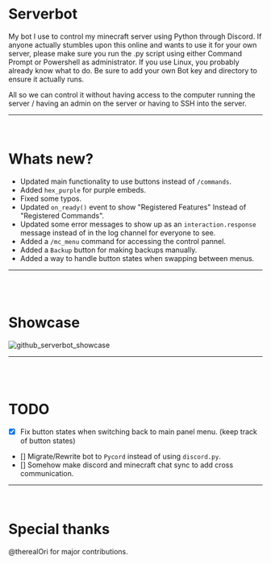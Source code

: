 # Serverbot
My bot I use to control my minecraft server using Python through Discord.
If anyone actually stumbles upon this online and wants to use it for your own server, please make sure you run the .py script using either Command Prompt or Powershell as administrator.
If you use Linux, you probably already know what to do.
Be sure to add your own Bot key and directory to ensure it actually runs.

All so we can control it without having access to the computer running the server / having an admin on the server or having to SSH into the server.
__ __

<br>

# Whats new? 
- Updated main functionality to use buttons instead of `/commands`.
- Added `hex_purple` for purple embeds.
- Fixed some typos.
- Updated `on_ready()` event to show "Registered Features" Instead of "Registered Commands".
- Updated some error messages to show up as an `interaction.response` message instead of in the log channel for everyone to see.
- Added a `/mc_menu` command for accessing the control pannel.
- Added a `Backup` button for making backups manually.
- Added a way to handle button states when swapping between menus.
__ __

<br>
<br>

# Showcase
![github_serverbot_showcase](https://github.com/user-attachments/assets/7d075457-313a-4e4d-86ad-27065c2aa744)

__ __

<br>
<br>

# TODO
  - [x] Fix button states when switching back to main panel menu. (keep track of button states)
  - [] Migrate/Rewrite bot to `Pycord` instead of using `discord.py`.
  - [] Somehow make discord and minecraft chat sync to add cross communication.
__ __

<br>

# Special thanks
@therealOri for major contributions. 
